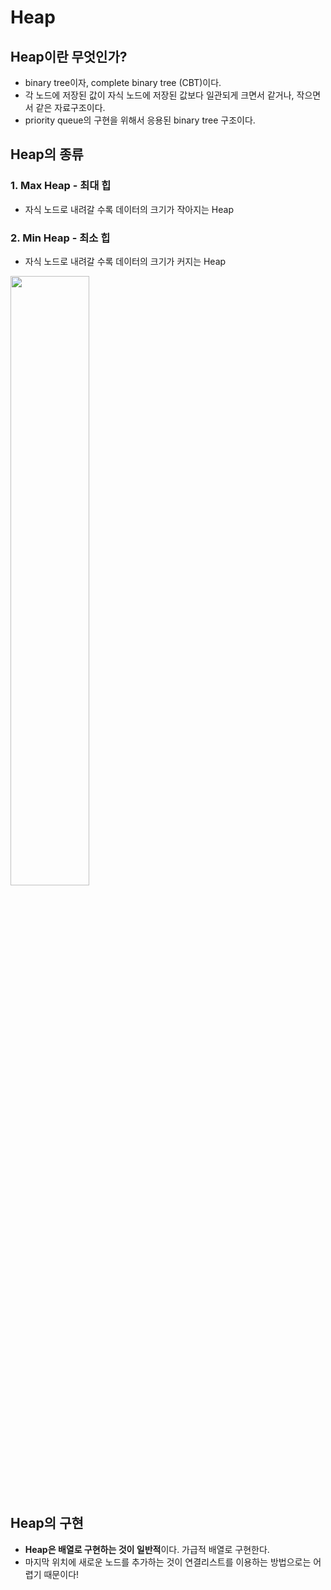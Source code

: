 # Heap

## Heap이란 무엇인가?
 - binary tree이자, complete binary tree (CBT)이다.
 - 각 노드에 저장된 값이 자식 노드에 저장된 값보다 일관되게 크면서 같거나, 작으면서 같은 자료구조이다.
 - priority queue의 구현을 위해서 응용된 binary tree 구조이다.

## Heap의 종류

### 1. Max Heap - 최대 힙
  - 자식 노드로 내려갈 수록 데이터의 크기가 작아지는 Heap

### 2. Min Heap - 최소 힙
  - 자식 노드로 내려갈 수록 데이터의 크기가 커지는 Heap

<img src="https://user-images.githubusercontent.com/59442344/113717901-0cd90500-9727-11eb-9508-c739685e1363.png" width=50% height=50%>

## Heap의 구현
  - **Heap은 배열로 구현하는 것이 일반적**이다. 가급적 배열로 구현한다.
  - 마지막 위치에 새로운 노드를 추가하는 것이 연결리스트를 이용하는 방법으로는 어렵기 때문이다!

